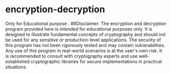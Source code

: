 # encryption-decryption
Only for Educational purpose . 
##Disclaimer: 
The encryption and decryption program provided here is intended for educational purposes only. It is designed to illustrate fundamental concepts of cryptography and should not be used for any sensitive or production-level applications. The security of this program has not been rigorously tested and may contain vulnerabilities. Any use of this program in real-world scenarios is at the user's own risk. It is recommended to consult with cryptography experts and use well-established cryptographic libraries for secure implementations in practical situations.

